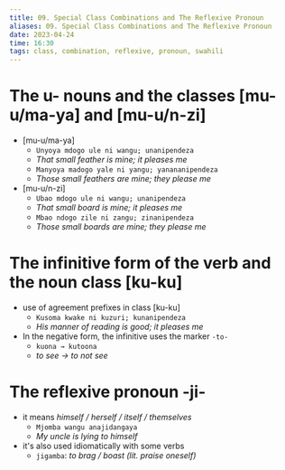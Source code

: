```yaml
---
title: 09. Special Class Combinations and The Reflexive Pronoun
aliases: 09. Special Class Combinations and The Reflexive Pronoun
date: 2023-04-24
time: 16:30
tags: class, combination, reflexive, pronoun, swahili
---
```


# The u- nouns and the classes [mu-u/ma-ya] and [mu-u/n-zi]

- [mu-u/ma-ya]
	- `Unyoya mdogo ule ni wangu; unanipendeza`
	- *That small feather is mine; it pleases me*
	- `Manyoya madogo yale ni yangu; yanananipendeza`
	- *Those small feathers are mine; they please me*
- [mu-u/n-zi]
	- `Ubao mdogo ule ni wangu; unanipendeza`
	- *That small board is mine; it pleases me*
	- `Mbao ndogo zile ni zangu; zinanipendeza`
	- *Those small boards are mine; they please me*


# The infinitive form of the verb and the noun class [ku-ku]
- use of agreement prefixes in class [ku-ku]
	- `Kusoma kwake ni kuzuri; kunanipendeza`
	- *His manner of reading is good; it pleases me*
- In the negative form, the infinitive uses the marker `-to-`
	- `kuona → kutoona`
	- *to see → to not see*

# The reflexive pronoun -ji-
- it means *himself / herself / itself / themselves*
	- `Mjomba wangu anajidangaya`
	- *My uncle is lying to himself*
- it's also used idiomatically with some verbs
	- `jigamba`: *to brag / boast (lit. praise oneself)*